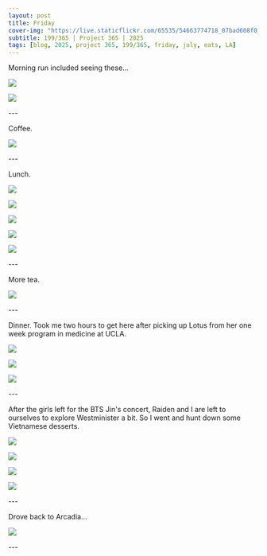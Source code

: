 ```yaml
---
layout: post
title: Friday
cover-img: "https://live.staticflickr.com/65535/54663774718_07bad608f0_h.jpg"
subtitle: 199/365 | Project 365 | 2025
tags: [blog, 2025, project 365, 199/365, friday, july, eats, LA]
---
```

<style>
  .intro-header.big-img {
    background-position:center; 
  }
</style>
Morning run included seeing these... 
<p class="post-img-wrap">
  <img src="https://live.staticflickr.com/65535/54663774718_07bad608f0_h.jpg">
</p>
<p class="post-img-wrap">
  <img src="https://live.staticflickr.com/65535/54663774688_899aa4f0a6_h.jpg">
</p>
---

Coffee.
<p class="post-img-wrap">
  <img src="https://live.staticflickr.com/65535/54663855014_a732c53a2d_h.jpg">
</p>
---

Lunch.
<p class="post-img-wrap">
  <img src="https://live.staticflickr.com/65535/54663966665_2018b7b1f8_h.jpg">
</p>
<p class="post-img-wrap">
  <img src="https://live.staticflickr.com/65535/54663976065_e6d11b61cd_h.jpg">
</p>
<p class="post-img-wrap">
  <img src="https://live.staticflickr.com/65535/54662810302_b0dacf9bea_h.jpg">
</p>
<p class="post-img-wrap">
  <img src="https://live.staticflickr.com/65535/54662814582_2b4916150e_h.jpg">
</p>
<p class="post-img-wrap">
  <img src="https://live.staticflickr.com/65535/54663872378_6cb6234327_h.jpg">
</p>
---

More tea.
<p class="post-img-wrap">
  <img src="https://live.staticflickr.com/65535/54662815757_1f84c1eb69_h.jpg">
</p>
---

Dinner. Took me two hours to get here after picking up Lotus from her one week program in medicine at UCLA.
<p class="post-img-wrap">
  <img src="https://live.staticflickr.com/65535/54665064193_42724e5c5b_h.jpg">
</p>
<p class="post-img-wrap">
  <img src="https://live.staticflickr.com/65535/54664006877_0928bf508e_h.jpg">
</p>
<p class="post-img-wrap">
  <img src="https://live.staticflickr.com/65535/54665064183_43b29a3b99_h.jpg">
</p>
---

After the girls left for the BTS Jin's concert, Raiden and I are left to ourselves to explore Westminister a bit. So I went and hunt down some Vietnamese desserts.
<p class="post-img-wrap">
  <img src="https://live.staticflickr.com/65535/54665066328_e0db501b02_h.jpg">
</p>
<p class="post-img-wrap">
  <img src="https://live.staticflickr.com/65535/54665075039_e9a93ebe77_h.jpg">
</p>
<p class="post-img-wrap">
  <img src="https://live.staticflickr.com/65535/54664835866_abd73b473e_h.jpg">
</p>
<p class="post-img-wrap">
  <img src="https://live.staticflickr.com/65535/54664835676_052a42815c_h.jpg">
</p>
---

Drove back to Arcadia...
<p class="post-img-wrap">
  <img src="https://live.staticflickr.com/65535/54665066793_f98f3005e3_h.jpg">
</p>
---







